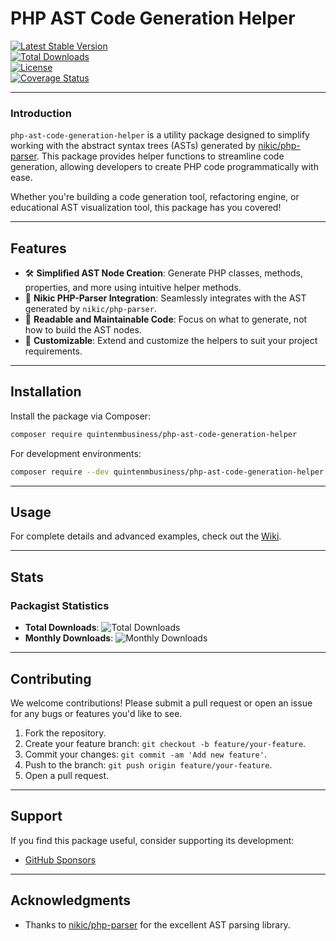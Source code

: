 
# PHP AST Code Generation Helper

[![Latest Stable Version](https://img.shields.io/packagist/v/quintenmbusiness/php-ast-code-generation-helper)](https://packagist.org/packages/quintenmbusiness/php-ast-code-generation-helper)  
[![Total Downloads](https://img.shields.io/packagist/dt/quintenmbusiness/php-ast-code-generation-helper)](https://packagist.org/packages/quintenmbusiness/php-ast-code-generation-helper)  
[![License](https://img.shields.io/github/license/quintenmbusiness/PhpAstCodeGenerationHelper)](https://github.com/quintenmbusiness/PhpAstCodeGenerationHelper/blob/master/LICENSE)  
[![Coverage Status](https://coveralls.io/repos/github/quintenmbusiness/PhpAstCodeGenerationHelper/badge.svg)](https://coveralls.io/github/quintenmbusiness/PhpAstCodeGenerationHelper)

---

### **Introduction**

`php-ast-code-generation-helper` is a utility package designed to simplify working with the abstract syntax trees (ASTs) generated by [nikic/php-parser](https://github.com/nikic/PHP-Parser). This package provides helper functions to streamline code generation, allowing developers to create PHP code programmatically with ease.

Whether you're building a code generation tool, refactoring engine, or educational AST visualization tool, this package has you covered!

---

## **Features**

- 🛠 **Simplified AST Node Creation**: Generate PHP classes, methods, properties, and more using intuitive helper methods.
- 🚀 **Nikic PHP-Parser Integration**: Seamlessly integrates with the AST generated by `nikic/php-parser`.
- 📜 **Readable and Maintainable Code**: Focus on what to generate, not how to build the AST nodes.
- 🧩 **Customizable**: Extend and customize the helpers to suit your project requirements.

---

## **Installation**

Install the package via Composer:

```bash
composer require quintenmbusiness/php-ast-code-generation-helper
```

For development environments:

```bash
composer require --dev quintenmbusiness/php-ast-code-generation-helper
```

---

## **Usage**

For complete details and advanced examples, check out the [Wiki](https://github.com/quintenmbusiness/PhpAstCodeGenerationHelper/wiki/PHP-AST-Code-Generation-Helper-%E2%80%90-Wiki-Homepage).

---

## **Stats**

### Packagist Statistics
- **Total Downloads**: ![Total Downloads](https://img.shields.io/packagist/dt/quintenmbusiness/php-ast-code-generation-helper)
- **Monthly Downloads**: ![Monthly Downloads](https://img.shields.io/packagist/dm/quintenmbusiness/php-ast-code-generation-helper)

---

## **Contributing**

We welcome contributions! Please submit a pull request or open an issue for any bugs or features you'd like to see.

1. Fork the repository.
2. Create your feature branch: `git checkout -b feature/your-feature`.
3. Commit your changes: `git commit -am 'Add new feature'`.
4. Push to the branch: `git push origin feature/your-feature`.
5. Open a pull request.

---

## **Support**

If you find this package useful, consider supporting its development:
- [GitHub Sponsors](https://github.com/sponsors/quintenmbusiness)

---

## **Acknowledgments**

- Thanks to [nikic/php-parser](https://github.com/nikic/PHP-Parser) for the excellent AST parsing library.
